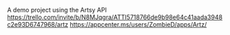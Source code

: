 A demo project using the Artsy API
https://trello.com/invite/b/N8MJqgra/ATTI5718766de9b98e64c41aada3948c2e93D6747968/artz
https://appcenter.ms/users/ZombieD/apps/Artz/
